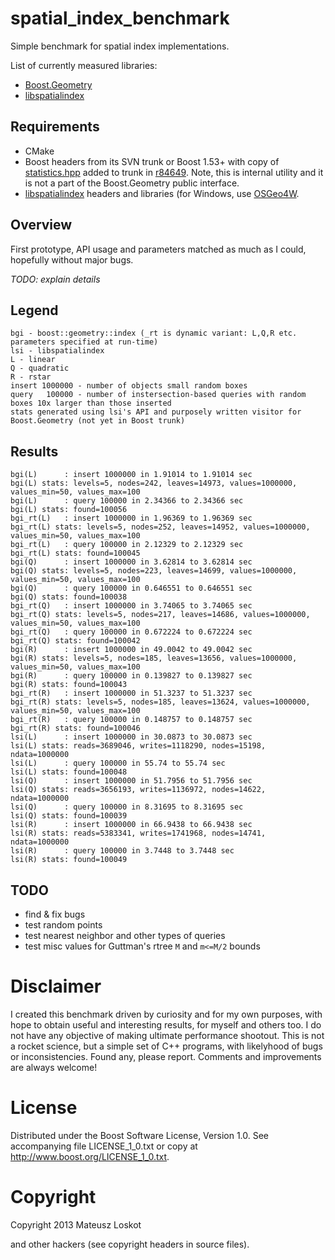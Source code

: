 spatial_index_benchmark
=======================

Simple benchmark for spatial index implementations.

List of currently measured libraries:
* [Boost.Geometry](http://www.boost.org/libs/geometry/)
* [libspatialindex](http://libspatialindex.github.io)

Requirements
------------

* CMake
* Boost headers from its SVN trunk or Boost 1.53+ with copy of [statistics.hpp](https://gist.github.com/mloskot/5715329)
added to trunk in [r84649](https://svn.boost.org/trac/boost/changeset/84649).
Note, this is internal utility and it is not a part of the Boost.Geometry public interface.
* [libspatialindex](https://github.com/libspatialindex/libspatialindex) headers and libraries
(for Windows, use [OSGeo4W](http://trac.osgeo.org/osgeo4w/).

Overview
--------

First prototype, API usage and parameters matched as much as I could, hopefully without major bugs.

*TODO: explain details*

Legend
------

```
bgi - boost::geometry::index (_rt is dynamic variant: L,Q,R etc. parameters specified at run-time)
lsi - libspatialindex
L - linear
Q - quadratic
R - rstar
insert 1000000 - number of objects small random boxes
query   100000 - number of instersection-based queries with random boxes 10x larger than those inserted
stats generated using lsi's API and purposely written visitor for Boost.Geometry (not yet in Boost trunk)
```

Results
------

```
bgi(L)      : insert 1000000 in 1.91014 to 1.91014 sec
bgi(L) stats: levels=5, nodes=242, leaves=14973, values=1000000, values_min=50, values_max=100
bgi(L)      : query 100000 in 2.34366 to 2.34366 sec
bgi(L) stats: found=100056
bgi_rt(L)   : insert 1000000 in 1.96369 to 1.96369 sec
bgi_rt(L) stats: levels=5, nodes=252, leaves=14952, values=1000000, values_min=50, values_max=100
bgi_rt(L)   : query 100000 in 2.12329 to 2.12329 sec
bgi_rt(L) stats: found=100045
bgi(Q)      : insert 1000000 in 3.62814 to 3.62814 sec
bgi(Q) stats: levels=5, nodes=223, leaves=14699, values=1000000, values_min=50, values_max=100
bgi(Q)      : query 100000 in 0.646551 to 0.646551 sec
bgi(Q) stats: found=100038
bgi_rt(Q)   : insert 1000000 in 3.74065 to 3.74065 sec
bgi_rt(Q) stats: levels=5, nodes=217, leaves=14686, values=1000000, values_min=50, values_max=100
bgi_rt(Q)   : query 100000 in 0.672224 to 0.672224 sec
bgi_rt(Q) stats: found=100042
bgi(R)      : insert 1000000 in 49.0042 to 49.0042 sec
bgi(R) stats: levels=5, nodes=185, leaves=13656, values=1000000, values_min=50, values_max=100
bgi(R)      : query 100000 in 0.139827 to 0.139827 sec
bgi(R) stats: found=100043
bgi_rt(R)   : insert 1000000 in 51.3237 to 51.3237 sec
bgi_rt(R) stats: levels=5, nodes=185, leaves=13624, values=1000000, values_min=50, values_max=100
bgi_rt(R)   : query 100000 in 0.148757 to 0.148757 sec
bgi_rt(R) stats: found=100046
lsi(L)      : insert 1000000 in 30.0873 to 30.0873 sec
lsi(L) stats: reads=3689046, writes=1118290, nodes=15198, ndata=1000000
lsi(L)      : query 100000 in 55.74 to 55.74 sec
lsi(L) stats: found=100048
lsi(Q)      : insert 1000000 in 51.7956 to 51.7956 sec
lsi(Q) stats: reads=3656193, writes=1136972, nodes=14622, ndata=1000000
lsi(Q)      : query 100000 in 8.31695 to 8.31695 sec
lsi(Q) stats: found=100039
lsi(R)      : insert 1000000 in 66.9438 to 66.9438 sec
lsi(R) stats: reads=5383341, writes=1741968, nodes=14741, ndata=1000000
lsi(R)      : query 100000 in 3.7448 to 3.7448 sec
lsi(R) stats: found=100049
```

TODO
----

* find & fix bugs
* test random points
* test nearest neighbor and other types of queries
* test misc values for Guttman's rtree ```M``` and ```m<=M/2``` bounds

Disclaimer
==========

I created this benchmark driven by curiosity and for my own purposes, with hope to 
obtain useful and interesting results, for myself and others too.
I do not have any objective of making ultimate performance shootout.
This is not a rocket science, but a simple set of C++ programs, with likelyhood
of bugs or inconsistencies. Found any, please report. Comments and improvements
are always welcome!

License
=======

Distributed under the Boost Software License, Version 1.0.
See accompanying file LICENSE_1_0.txt or copy at 
http://www.boost.org/LICENSE_1_0.txt.

Copyright
=========

Copyright 2013 Mateusz Loskot <mateusz at loskot dot net>

and other hackers (see copyright headers in source files).
